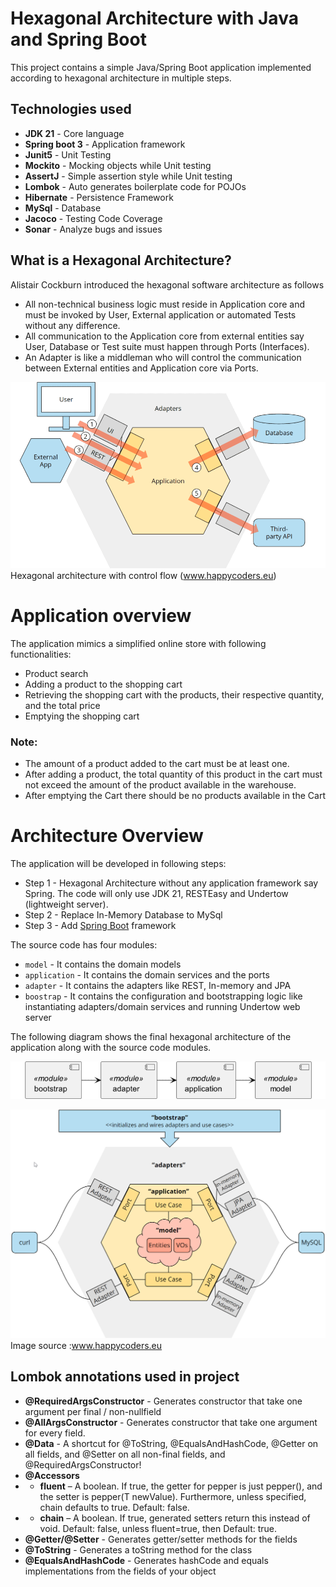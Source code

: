 # Hexagonal Architecture with Java and Spring Boot

This project contains a simple Java/Spring Boot application implemented according to hexagonal architecture in multiple steps.

## Technologies used
* **JDK 21** - Core language
* **Spring boot 3** - Application framework
* **Junit5** - Unit Testing
* **Mockito** - Mocking objects while Unit testing
* **AssertJ** - Simple assertion style while Unit testing
* **Lombok** - Auto generates boilerplate code for POJOs
* **Hibernate** - Persistence Framework
* **MySql** - Database 
* **Jacoco** - Testing Code Coverage
* **Sonar** - Analyze bugs and issues


## What is a Hexagonal Architecture?
Alistair Cockburn introduced the hexagonal software architecture as follows
* All non-technical business logic must reside in Application core and must be invoked by User, External application or automated Tests without any difference.
* All communication to the Application core from external entities say User, Database or Test suite must happen through Ports (Interfaces).
* An Adapter is like a middleman who will control the communication between External entities and Application core via Ports. 


![Hexagonal Architecture Modules](documents/hexagonal-architecture-with-control-flow.png)
Hexagonal architecture with control flow (www.happycoders.eu)

# Application overview
The application mimics a simplified online store with following functionalities:

* Product search
* Adding a product to the shopping cart
* Retrieving the shopping cart with the products, their respective quantity, and the total price
* Emptying the shopping cart

### Note:
* The amount of a product added to the cart must be at least one.
* After adding a product, the total quantity of this product in the cart must not exceed the amount of the product available in the warehouse.
* After emptying the Cart there should be no products available in the Cart

# Architecture Overview
The application will be developed in following steps:

* Step 1 - Hexagonal Architecture without any application framework say Spring. The code will only use JDK 21, RESTEasy and Undertow (lightweight server).
* Step 2 - Replace In-Memory Database to MySql
* Step 3 - Add [Spring Boot](https://spring.io/projects/spring-boot/) framework

The source code has four modules:
* `model` - It contains the domain models
* `application` - It contains the domain services and the ports
* `adapter` - It contains the adapters like REST, In-memory and JPA
* `boostrap` - It contains the configuration and bootstrapping logic like instantiating adapters/domain services and running Undertow web server

The following diagram shows the final hexagonal architecture of the application along with the source code modules.

![Modules](documents/hexagonal-architecture-modules-uml.png)

![Hexagonal Architecture Modules](documents/hexagonal-architecture-modules.png)
Image source :www.happycoders.eu

## Lombok annotations used in project
* **@RequiredArgsConstructor** - Generates constructor that take one argument per final / non-nullfield
* **@AllArgsConstructor** - Generates constructor that take one argument for every field.
* **@Data** - A shortcut for @ToString, @EqualsAndHashCode, @Getter on all fields, and @Setter on all non-final fields, and @RequiredArgsConstructor!
* **@Accessors** 
* * **fluent** – A boolean. If true, the getter for pepper is just pepper(), and the setter is pepper(T newValue). Furthermore, unless specified, chain defaults to true.
  Default: false.
* * **chain** – A boolean. If true, generated setters return this instead of void.
  Default: false, unless fluent=true, then Default: true.
* **@Getter/@Setter** - Generates getter/setter methods for the fields
* **@ToString** - Generates a toString method for the class
* **@EqualsAndHashCode** - Generates hashCode and equals implementations from the fields of your object